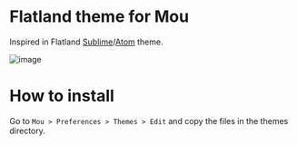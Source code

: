 # Flatland theme for Mou

Inspired in Flatland [Sublime](https://github.com/thinkpixellab/flatland)/[Atom](https://github.com/michaelhelmick/flatland-dark-ui) theme.

![image](http://i.imgur.com/NUPZb4s.png)

# How to install

Go to `Mou > Preferences > Themes > Edit` and copy the files in the themes directory.

